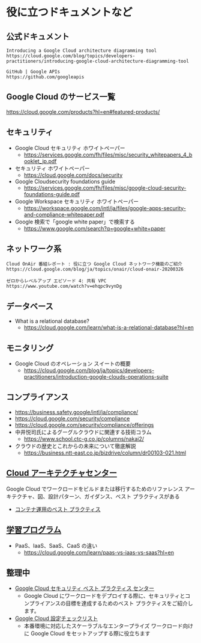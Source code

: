 # 役に立つドキュメントなど

## 公式ドキュメント


```
Introducing a Google Cloud architecture diagramming tool
https://cloud.google.com/blog/topics/developers-practitioners/introducing-google-cloud-architecture-diagramming-tool
```
```
GitHub | Google APIs
https://github.com/googleapis
```

## Google Cloud のサービス一覧

https://cloud.google.com/products?hl=en#featured-products/

## セキュリティ

+ Google Cloud セキュリティ ホワイトペーパー
  + https://services.google.com/fh/files/misc/security_whitepapers_4_booklet_jp.pdf
+ セキュリティ ホワイトペーパー
  + https://cloud.google.com/docs/security
+ Google Cloudsecurity foundations guide
  + https://services.google.com/fh/files/misc/google-cloud-security-foundations-guide.pdf
+ Google Workspace セキュリティ ホワイトペーパー
  + https://workspace.google.com/intl/ja/files/google-apps-security-and-compliance-whitepaper.pdf
+ Google 検索で「google white paper」で検索する
  + https://www.google.com/search?q=google+white+paper


## ネットワーク系

```
Cloud OnAir 番組レポート : 役に立つ Google Cloud ネットワーク機能のご紹介
https://cloud.google.com/blog/ja/topics/onair/cloud-onair-20200326
```
```
ゼロからレベルアップ エピソード 4: 共有 VPC
https://www.youtube.com/watch?v=ehqpc9vynDg
```

## データベース

+ What is a relational database?
  + https://cloud.google.com/learn/what-is-a-relational-database?hl=en

## モニタリング

+ Google Cloud のオペレーション スイートの概要
  + https://cloud.google.com/blog/ja/topics/developers-practitioners/introduction-google-clouds-operations-suite

## コンプライアンス

+ https://business.safety.google/intl/ja/compliance/
+ https://cloud.google.com/security/compliance
+ https://cloud.google.com/security/compliance/offerings
+ 中井悦司氏によるグーグルクラウドに関連する技術コラム
    + https://www.school.ctc-g.co.jp/columns/nakai2/
+ クラウドの歴史とこれからの未来について徹底解説
    + https://business.ntt-east.co.jp/bizdrive/column/dr00103-021.html

## [Cloud アーキテクチャセンター](https://cloud.google.com/architecture)

Google Cloud でワークロードをビルドまたは移行するためのリファレンス アーキテクチャ、図、設計パターン、ガイダンス、ベスト プラクティスがある

+ [コンテナ運用のベスト プラクティス](https://cloud.google.com/architecture/best-practices-for-operating-containers?hl=en)

## [学習プログラム](https://cloud.google.com/learn/?hl=en)

+ PaaS、IaaS、SaaS、CaaS の違い
  + https://cloud.google.com/learn/paas-vs-iaas-vs-saas?hl=en

## 整理中

+ [Google Cloud セキュリティ ベスト プラクティス センター](https://cloud.google.com/security/best-practices)
  + Google Cloud にワークロードをデプロイする際に、セキュリティとコンプライアンスの目標を達成するためのベスト プラクティスをご紹介します。
+ [Google Cloud 設定チェックリスト](https://cloud.google.com/docs/enterprise/setup-checklist)
  + 本番環境に対応したスケーラブルなエンタープライズ ワークロード向けに Google Cloud をセットアップする際に役立ちます

